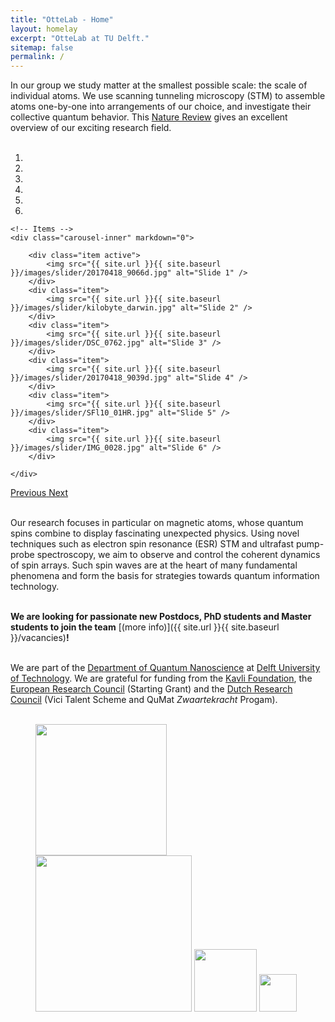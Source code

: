 ```yaml
---
title: "OtteLab - Home"
layout: homelay
excerpt: "OtteLab at TU Delft."
sitemap: false
permalink: /
---
```


In our group we study matter at the smallest possible scale: the scale of individual atoms. We use scanning tunneling microscopy (STM) to assemble atoms one-by-one into arrangements of our choice, and investigate their collective quantum behavior. This [Nature Review](https://rdcu.be/bSAhj) gives an excellent overview of our exciting research field.<br />
<br />


<div markdown="0" id="carousel" class="carousel slide" data-ride="carousel" data-interval="6000" data-pause="hover" >
    <!-- Menu -->
    <ol class="carousel-indicators">
        <li data-target="#carousel" data-slide-to="0" class="active"></li>
        <li data-target="#carousel" data-slide-to="1"></li>
        <li data-target="#carousel" data-slide-to="2"></li>
        <li data-target="#carousel" data-slide-to="3"></li>
        <li data-target="#carousel" data-slide-to="4"></li>
	<li data-target="#carousel" data-slide-to="5"></li>
    </ol>

    <!-- Items -->
    <div class="carousel-inner" markdown="0">
       
        <div class="item active">
            <img src="{{ site.url }}{{ site.baseurl }}/images/slider/20170418_9066d.jpg" alt="Slide 1" />
        </div>
        <div class="item">
            <img src="{{ site.url }}{{ site.baseurl }}/images/slider/kilobyte_darwin.jpg" alt="Slide 2" />
        </div>
        <div class="item">
            <img src="{{ site.url }}{{ site.baseurl }}/images/slider/DSC_0762.jpg" alt="Slide 3" />
        </div>
        <div class="item">
            <img src="{{ site.url }}{{ site.baseurl }}/images/slider/20170418_9039d.jpg" alt="Slide 4" />
        </div>    
        <div class="item">
            <img src="{{ site.url }}{{ site.baseurl }}/images/slider/SFl10_01HR.jpg" alt="Slide 5" />
        </div>
        <div class="item">
            <img src="{{ site.url }}{{ site.baseurl }}/images/slider/IMG_0028.jpg" alt="Slide 6" />
        </div>
          
    </div>
  <a class="left carousel-control" href="#carousel" role="button" data-slide="prev">
    <span class="glyphicon glyphicon-chevron-left" aria-hidden="true"></span>
    <span class="sr-only">Previous</span>
  </a>
  <a class="right carousel-control" href="#carousel" role="button" data-slide="next">
    <span class="glyphicon glyphicon-chevron-right" aria-hidden="true"></span>
    <span class="sr-only">Next</span>
  </a>
</div>
<br />

Our research focuses in particular on magnetic atoms, whose quantum spins combine to display fascinating unexpected physics. Using novel techniques such as electron spin resonance (ESR) STM and ultrafast pump-probe spectroscopy, we aim to observe and control the coherent dynamics of spin arrays. Such spin waves are at the heart of many fundamental phenomena and form the basis for strategies towards quantum information technology.<br />
<br />

 **We are  looking for passionate new Postdocs, PhD students and Master students to join the team** [(more info)]({{ site.url }}{{ site.baseurl }}/vacancies)**!**<br />
<br />

We are part of the [Department of Quantum Nanoscience](https://www.tudelft.nl/tnw/over-faculteit/afdelingen/quantum-nanoscience) at [Delft University of Technology](https://www.tudelft.nl). We are grateful for funding from the [Kavli Foundation](https://kavlifoundation.org), the [European Research Council](https://erc.europa.eu/homepage) (Starting Grant) and the [Dutch Research Council](https://www.nwo.nl) (Vici Talent Scheme and QuMat _Zwaartekracht_ Progam).<br />
<br />

<figure class="fourth">
  <img src="{{ site.url }}{{ site.baseurl }}/images/logopic/Logo_TUDelft.png" style="width: 210px">
  <img src="{{ site.url }}{{ site.baseurl }}/images/logopic/Logo_QN.png" style="width: 250px">
  <img src="{{ site.url }}{{ site.baseurl }}/images/logopic/Logo_ERC.jpg" style="width: 100px">
  <img src="{{ site.url }}{{ site.baseurl }}/images/logopic/Logo_NWO.jpg" style="width: 60px">
</figure>

